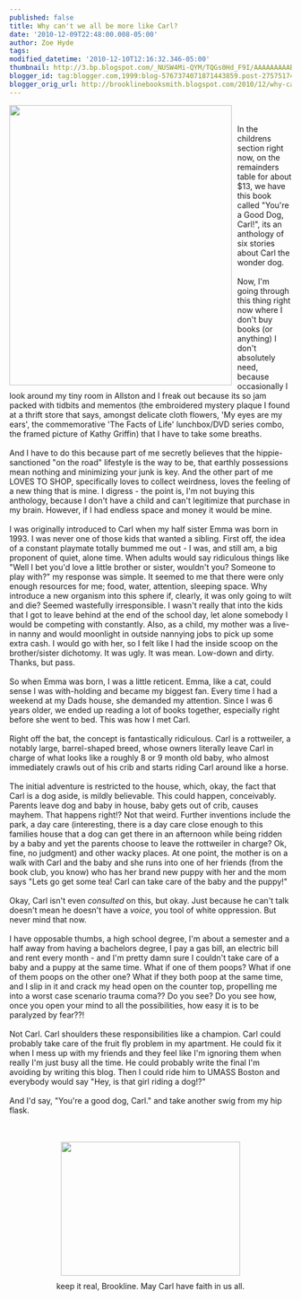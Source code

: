 ```yaml
---
published: false
title: Why can't we all be more like Carl?
date: '2010-12-09T22:48:00.008-05:00'
author: Zoe Hyde
tags: 
modified_datetime: '2010-12-10T12:16:32.346-05:00'
thumbnail: http://3.bp.blogspot.com/_NUSW4Mi-QYM/TQGs0Hd_F9I/AAAAAAAAABY/uGkUXQsAZVY/s72-c/IMG_1077.JPG
blogger_id: tag:blogger.com,1999:blog-5767374071871443859.post-2757517475437824632
blogger_orig_url: http://brooklinebooksmith.blogspot.com/2010/12/why-cant-we-all-be-more-like-carl.html
---
```


<a onblur="try {parent.deselectBloggerImageGracefully();} catch(e) {}" href="http://www.bookapex.com/images/Youre-A-Good-Dog-Carl-0312371306-L.jpg"><img style="float: left; margin: 0pt 10px 10px 0pt; cursor: pointer; width: 397px; height: 500px;" src="http://www.bookapex.com/images/Youre-A-Good-Dog-Carl-0312371306-L.jpg" alt="" border="0" /></a><br /><br />In the childrens section right now, on the remainders table for about $13, we have this book called "You're a Good Dog, Carl!", its an anthology of six stories about Carl the wonder dog.<br /><br />Now, I'm going through this thing right now where I don't buy books (or anything) I don't absolutely need, because occasionally I look around my tiny room in Allston and I freak out because its so jam packed with tidbits and mementos (the embroidered mystery plaque I found at a thrift store that says, amongst delicate cloth flowers, 'My eyes are my ears', the commemorative 'The Facts of Life' lunchbox/DVD series combo, the framed picture of Kathy Griffin) that I have to take some breaths.<br /><br />And I have to do this because part of me secretly believes that the hippie-sanctioned "on the road" lifestyle is the way to be, that earthly possessions mean nothing and minimizing your junk is key. And the other part of me LOVES TO SHOP, specifically loves to collect weirdness, loves the feeling of a new thing that is mine. I digress - the point is, I'm not buying this anthology, because I don't have a child and can't legitimize that purchase in my brain. However, if I had endless space and money it would be mine.<br /><br />I was originally introduced to Carl when my half sister Emma was born in 1993. I was never one of those kids that wanted a sibling. First off, the idea of a constant playmate totally bummed me out - I was, and still am, a big proponent of quiet, alone time. When adults would say ridiculous things like "Well I bet you'd love a little brother or sister, wouldn't you? Someone to play with?" my response was simple. It seemed to me that there were only enough resources for me; food, water, attention, sleeping space. Why introduce a new organism into this sphere if, clearly, it was only going to wilt and die? Seemed wastefully irresponsible. I wasn't really that into the kids that I got to leave behind at the end of the school day, let alone somebody I would be competing with constantly. Also, as a child, my mother was a live-in nanny and would moonlight in outside nannying jobs to pick up some extra cash. I would go with her, so I felt like I had the inside scoop on the brother/sister dichotomy. It was ugly. It was mean. Low-down and dirty. Thanks, but pass.<br /><br />So when Emma was born, I was a little reticent. Emma, like a cat, could sense I was with-holding and became my biggest fan. Every time I had a weekend at my Dads house, she demanded my attention. Since I was 6 years older, we ended up reading a lot of books together, especially right before she went to bed. This was how I met Carl.<br /><br />Right off the bat, the concept is fantastically ridiculous. Carl is a rottweiler, a notably large, barrel-shaped breed, whose owners literally leave Carl in charge of what looks like a roughly 8 or 9 month old baby, who almost immediately crawls out of his crib and starts riding Carl around like a horse.<br /><br />The initial adventure is restricted to the house, which, okay, the fact that Carl is a dog aside, is mildly believable. This could happen, conceivably. Parents leave dog and baby in house, baby gets out of crib, causes mayhem. That happens right!? Not that weird. Further inventions include the park, a day care (interesting, there is a day care close enough to this families house that a dog can get there in an afternoon while being ridden by a baby and yet the parents choose to leave the rottweiler in charge? Ok, fine, no judgment) and other wacky places. At one point, the mother is on a walk with Carl and the baby and she runs into one of her friends (from the book club, you know) who has her brand new puppy with her and the mom says "Lets go get some tea! Carl can take care of the baby and the puppy!"<br /><br />Okay, Carl isn't even <span style="font-style: italic;">consulted</span> on this, but okay. Just because he can't talk doesn't mean he doesn't have a <span style="font-style: italic;">voice</span>, you tool of white oppression. But never mind that now.<br /><br />I have opposable thumbs, a high school degree, I'm about a semester and a half away from having a bachelors degree, I pay a gas bill, an electric bill and rent every month - and I'm pretty damn sure I couldn't take care of a baby and a puppy at the same time. What if one of them poops? What if one of them poops on the other one? What if they both poop at the same time, and I slip in it and crack my head open on the counter top, propelling me into a worst case scenario trauma coma?? Do you see? Do you see how, once you open your mind to all the possibilities, how easy it is to be paralyzed by fear??!<br /><br />Not Carl. Carl shoulders these responsibilities like a champion. Carl could probably take care of the fruit fly problem in my apartment. He could fix it when I mess up with my friends and they feel like I'm ignoring them when really I'm just busy all the time. He could probably write the final I'm avoiding by writing this blog. Then I could ride him to UMASS Boston and everybody would say "Hey, is that girl riding a dog!?"<br /><br />And I'd say, "You're a good dog, Carl." and take another swig from my hip flask.<br /><br /><br /><div style="text-align: center;"><a onblur="try {parent.deselectBloggerImageGracefully();} catch(e) {}" href="http://3.bp.blogspot.com/_NUSW4Mi-QYM/TQGs0Hd_F9I/AAAAAAAAABY/uGkUXQsAZVY/s1600/IMG_1077.JPG"><img style="display: block; margin: 0px auto 10px; text-align: center; cursor: pointer; width: 320px; height: 239px;" src="http://3.bp.blogspot.com/_NUSW4Mi-QYM/TQGs0Hd_F9I/AAAAAAAAABY/uGkUXQsAZVY/s320/IMG_1077.JPG" alt="" id="BLOGGER_PHOTO_ID_5548906227255154642" border="0" /></a>keep it real, Brookline. May Carl have faith in us all.<br /><br /></div>
